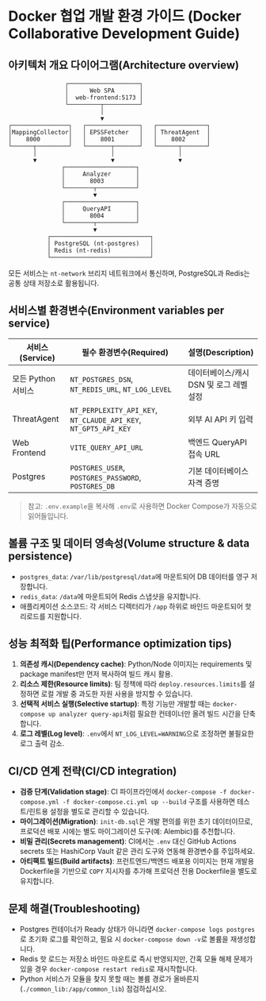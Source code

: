 # Docker 협업 개발 환경 가이드 (Docker Collaborative Development Guide)

## 아키텍처 개요 다이어그램(Architecture overview)
```
                ┌────────────────────┐
                │      Web SPA       │
                │  web-frontend:5173 │
                └─────────┬──────────┘
                          │
                          ▼
┌────────────────┐   ┌───────────────┐   ┌──────────────┐
│MappingCollector│   │ EPSSFetcher   │   │ ThreatAgent  │
│    8000        │   │    8001       │   │    8002      │
└──────┬─────────┘   └───────┬───────┘   └──────┬───────┘
       │                     │                  │
       ▼                     ▼                  ▼
               ┌────────────────────┐
               │     Analyzer       │
               │       8003         │
               └────────┬───────────┘
                        ▼
               ┌────────────────────┐
               │     QueryAPI       │
               │       8004         │
               └────────┬───────────┘
                        ▼
           ┌────────────────────────────┐
           │ PostgreSQL (nt-postgres)   │
           │ Redis (nt-redis)           │
           └────────────────────────────┘
```

모든 서비스는 `nt-network` 브리지 네트워크에서 통신하며, PostgreSQL과 Redis는 공통 상태 저장소로 활용됩니다.

## 서비스별 환경변수(Environment variables per service)
| 서비스(Service) | 필수 환경변수(Required) | 설명(Description) |
|-----------------|------------------------|-------------------|
| 모든 Python 서비스 | `NT_POSTGRES_DSN`, `NT_REDIS_URL`, `NT_LOG_LEVEL` | 데이터베이스/캐시 DSN 및 로그 레벨 설정 |
| ThreatAgent | `NT_PERPLEXITY_API_KEY`, `NT_CLAUDE_API_KEY`, `NT_GPT5_API_KEY` | 외부 AI API 키 입력 |
| Web Frontend | `VITE_QUERY_API_URL` | 백엔드 QueryAPI 접속 URL |
| Postgres | `POSTGRES_USER`, `POSTGRES_PASSWORD`, `POSTGRES_DB` | 기본 데이터베이스 자격 증명 |

> 참고: `.env.example`을 복사해 `.env`로 사용하면 Docker Compose가 자동으로 읽어들입니다.

## 볼륨 구조 및 데이터 영속성(Volume structure & data persistence)
- `postgres_data`: `/var/lib/postgresql/data`에 마운트되어 DB 데이터를 영구 저장합니다.
- `redis_data`: `/data`에 마운트되어 Redis 스냅샷을 유지합니다.
- 애플리케이션 소스코드: 각 서비스 디렉터리가 `/app` 하위로 바인드 마운트되어 핫 리로드를 지원합니다.

## 성능 최적화 팁(Performance optimization tips)
1. **의존성 캐시(Dependency cache)**: Python/Node 이미지는 requirements 및 package manifest만 먼저 복사하여 빌드 캐시 활용.
2. **리소스 제한(Resource limits)**: 팀 정책에 따라 `deploy.resources.limits`를 설정하면 로컬 개발 중 과도한 자원 사용을 방지할 수 있습니다.
3. **선택적 서비스 실행(Selective startup)**: 특정 기능만 개발할 때는 `docker-compose up analyzer query-api`처럼 필요한 컨테이너만 올려 빌드 시간을 단축합니다.
4. **로그 레벨(Log level)**: `.env`에서 `NT_LOG_LEVEL=WARNING`으로 조정하면 불필요한 로그 출력 감소.

## CI/CD 연계 전략(CI/CD integration)
- **검증 단계(Validation stage)**: CI 파이프라인에서 `docker-compose -f docker-compose.yml -f docker-compose.ci.yml up --build` 구조를 사용하면 테스트/린트용 설정을 별도로 관리할 수 있습니다.
- **마이그레이션(Migration)**: `init-db.sql`은 개발 편의를 위한 초기 데이터이므로, 프로덕션 배포 시에는 별도 마이그레이션 도구(예: Alembic)를 추천합니다.
- **비밀 관리(Secrets management)**: CI에서는 `.env` 대신 GitHub Actions secrets 또는 HashiCorp Vault 같은 관리 도구와 연동해 환경변수를 주입하세요.
- **아티팩트 빌드(Build artifacts)**: 프런트엔드/백엔드 배포용 이미지는 현재 개발용 Dockerfile을 기반으로 `COPY` 지시자를 추가해 프로덕션 전용 Dockerfile을 별도로 유지합니다.

## 문제 해결(Troubleshooting)
- Postgres 컨테이너가 Ready 상태가 아니라면 `docker-compose logs postgres`로 초기화 로그를 확인하고, 필요 시 `docker-compose down -v`로 볼륨을 재생성합니다.
- Redis 핫 로드는 저장소 바인드 마운트로 즉시 반영되지만, 간혹 모듈 해제 문제가 있을 경우 `docker-compose restart redis`로 재시작합니다.
- Python 서비스가 모듈을 찾지 못할 때는 볼륨 경로가 올바른지(`./common_lib:/app/common_lib`) 점검하십시오.
